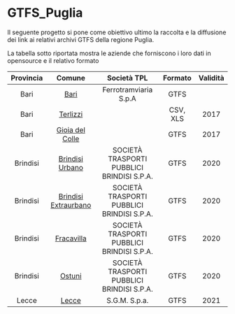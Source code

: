 # GTFS_Puglia

Il seguente progetto si pone come obiettivo ultimo la raccolta e la diffusione dei link ai relativi archivi GTFS della regione Puglia.

La tabella sotto riportata mostra le aziende che forniscono i loro dati in opensource e il relativo formato

| Provincia |                                             Comune                                            |                 Società TPL                |  Formato | Validità |
|:---------:|:---------------------------------------------------------------------------------------------:|:------------------------------------------:|:--------:|:--------:|
|    Bari   |                        [Bari](https://www.ferrovienordbarese.it/orari)                        |            Ferrotramviaria S.p.A           |   GTFS   |          |
|    Bari   |               [Terlizzi](https://dati.comune.terlizzi.ba.it/dataset/fermate-tpl)              |                                            | CSV, XLS |   2017   |
|    Bari   |                [Gioia del Colle](https://old.datahub.io/dataset/openbus-gioia)                |                                            |   GTFS   |   2017   |
|  Brindisi |    [Brindisi Urbano](http://www.stpbrindisi.it/index.php/linee-e-orari/open-data-esercizio)   | SOCIETÀ TRASPORTI PUBBLICI BRINDISI S.P.A. |   GTFS   |   2020   |
|  Brindisi | [Brindisi Extraurbano](http://www.stpbrindisi.it/index.php/linee-e-orari/open-data-esercizio) | SOCIETÀ TRASPORTI PUBBLICI BRINDISI S.P.A. |   GTFS   |   2020   |
|  Brindisi |      [Fracavilla](http://www.stpbrindisi.it/index.php/linee-e-orari/open-data-esercizio)      | SOCIETÀ TRASPORTI PUBBLICI BRINDISI S.P.A. |   GTFS   |   2020   |
|  Brindisi |        [Ostuni](http://www.stpbrindisi.it/index.php/linee-e-orari/open-data-esercizio)        | SOCIETÀ TRASPORTI PUBBLICI BRINDISI S.P.A. |   GTFS   |   2020   |
|   Lecce   |             [Lecce](http://dati.comune.lecce.it/dataset/trasporto-pubblico-locale)            |                S.G.M. S.p.a.               |   GTFS   |   2021   |